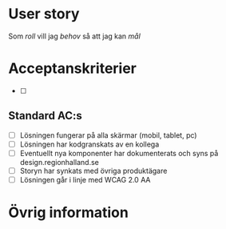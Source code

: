 # User story
Som _roll_ vill jag _behov_ så att jag kan _mål_

# Acceptanskriterier

- [ ] 

## Standard AC:s
- [ ] Lösningen fungerar på alla skärmar (mobil, tablet, pc)
- [ ] Lösningen har kodgranskats av en kollega
- [ ] Eventuellt nya komponenter har dokumenterats och syns på design.regionhalland.se
- [ ] Storyn har synkats med övriga produktägare
- [ ] Lösningen går i linje med WCAG 2.0 AA

# Övrig information
